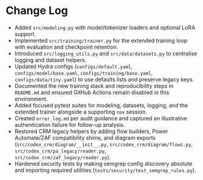 # Change Log

- Added `src/modeling.py` with model/tokenizer loaders and optional LoRA support.
- Implemented `src/training/trainer.py` for the extended training loop with evaluation and checkpoint retention.
- Introduced `src/logging_utils.py` and `src/data/datasets.py` to centralise logging and dataset helpers.
- Updated Hydra configs (`configs/default.yaml`, `configs/model/base.yaml`, `configs/training/base.yaml`, `configs/data/tiny.yaml`) to use defaults lists and preserve legacy keys.
- Documented the new training stack and reproducibility steps in `README.md` and ensured GitHub Actions remain disabled in this environment.
- Added focused pytest suites for modeling, datasets, logging, and the extended trainer alongside a supporting `nox` session.
- Created `error_log.md` per audit guidance and captured an illustrative authentication failure for follow-up analysis.
- Restored CRM legacy helpers by adding flow builders, Power Automate/ZAF compatibility shims, and diagram exports (`src/codex_crm/diagram/__init__.py`, `src/codex_crm/diagram/flows.py`, `src/codex_crm/pa_legacy/reader.py`, `src/codex_crm/zaf_legacy/reader.py`).
- Hardened security tests by making semgrep config discovery absolute and importing required utilities (`tests/security/test_semgrep_rules.py`).

